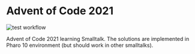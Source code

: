 # Advent of Code 2021

![test workflow](https://github.com/tatut/aoc2021-smalltalk/actions/workflows/test.yml/badge.svg)

Advent of Code 2021 learning Smalltalk. The solutions are implemented in Pharo 10 environment
(but should work in other smalltalks).